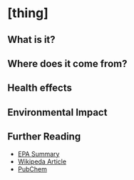 # [thing]

## What is it?

## Where does it come from?

## Health effects

## Environmental Impact

## Further Reading
* [EPA Summary]()
* [Wikipeda Article]()
* [PubChem]()